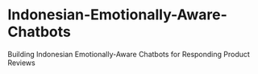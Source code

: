 # Indonesian-Emotionally-Aware-Chatbots
Building Indonesian Emotionally-Aware Chatbots for Responding Product Reviews 
